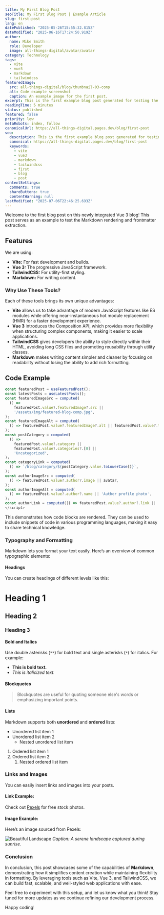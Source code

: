 ```yaml
---
title: My First Blog Post
seoTitle: My First Blog Post | Example Article
slug: first-post
lang: en
datePublished: "2025-05-26T15:55:32.815Z"
dateModified: "2025-06-16T17:24:50.919Z"
author:
  name: Mike Smith
  role: Developer
  image: all-things-digital/avatar/avatar
category: Technology
tags:
  - vite
  - vue3
  - markdown
  - tailwindcss
featuredImage:
  src: all-things-digital/blog/thumbnail-03-comp
  alt: Code example screenshot
  caption: An example image for the first post.
excerpt: This is the first example blog post generated for testing the Markdown processing and frontmatter structure. Welcome to the first blog post on this newly integrated Vue 3 blog! This post serves as an example to test the Markdown rendering and frontmatter extraction.
readingTime: 5 minutes
status: published
featured: false
priority: low
metaRobots: index, follow
canonicalUrl: https://all-things-digital.pages.dev/blog/first-post
seo:
  description: This is the first example blog post generated for testing the Markdown processing and frontmatter structure. Welcome to the first blog post on this newly int
  canonical: https://all-things-digital.pages.dev/blog/first-post
  keywords:
    - vite
    - vue3
    - markdown
    - tailwindcss
    - first
    - blog
    - post
contentSettings:
  comments: true
  shareButtons: true
  contentWarning: null
lastModified: "2025-07-06T22:46:25.693Z"
---
```


Welcome to the first blog post on this newly integrated Vue 3 blog! This post serves as an example to test the Markdown rendering and frontmatter extraction.

## Features

We are using:

- **Vite:** For fast development and builds.
- **Vue 3:** The progressive JavaScript framework.
- **TailwindCSS:** For utility-first styling.
- **Markdown:** For writing content.

### Why Use These Tools?

Each of these tools brings its own unique advantages:

- **Vite** allows us to take advantage of modern JavaScript features like ES modules while offering near-instantaneous hot module replacement (HMR) for a faster development experience.
- **Vue 3** introduces the Composition API, which provides more flexibility when structuring complex components, making it easier to scale applications.
- **TailwindCSS** gives developers the ability to style directly within their HTML, avoiding long CSS files and promoting reusability through utility classes.
- **Markdown** makes writing content simpler and cleaner by focusing on readability without losing the ability to add rich formatting.

## Code Example

```javascript
const featuredPost = useFeaturedPost();
const latestPosts = useLatestPosts();
const featuredImageSrc = computed(
  () =>
    featuredPost.value?.featuredImage?.src ||
    '/assets/img/featured-blog-comp.jpg',
);
const featuredImageAlt = computed(
  () => featuredPost.value?.featuredImage?.alt || featuredPost.value?.title,
);
const postCategory = computed(
  () =>
    featuredPost.value?.category ||
    featuredPost.value?.categories?.[0] ||
    'Uncategorized',
);
const categoryLink = computed(
  () => `/blog/category/${postCategory.value.toLowerCase()}`,
);
const authorImageSrc = computed(
  () => featuredPost.value?.author?.image || avatar,
);
const authorImageAlt = computed(
  () => featuredPost.value?.author?.name || 'Author profile photo',
);
const authorLink = computed(() => featuredPost.value?.author?.link || '/about');
</script>
```

This demonstrates how code blocks are rendered. They can be used to include snippets of code in various programming languages, making it easy to share technical knowledge.

### Typography and Formatting

Markdown lets you format your text easily. Here’s an overview of common typographic elements:

#### Headings

You can create headings of different levels like this:

# Heading 1

## Heading 2

### Heading 3

#### Bold and Italics

Use double asterisks (`**`) for bold text and single asterisks (`*`) for italics. For example:

- **This is bold text.**
- _This is italicized text._

#### Blockquotes

> Blockquotes are useful for quoting someone else's words or emphasizing important points.

#### Lists

Markdown supports both **unordered** and **ordered** lists:

- Unordered list item 1
- Unordered list item 2
  - Nested unordered list item

1. Ordered list item 1
2. Ordered list item 2
   1. Nested ordered list item

### Links and Images

You can easily insert links and images into your posts.

#### Link Example:

Check out [Pexels](https://www.pexels.com/) for free stock photos.

#### Image Example:

Here’s an image sourced from Pexels:

![Beautiful Landscape](https://images.pexels.com/photos/19928140/pexels-photo-19928140.jpeg?auto=compress&cs=tinysrgb&w=1260&h=750&dpr=2)
_Caption: A serene landscape captured during sunrise._

### Conclusion

In conclusion, this post showcases some of the capabilities of **Markdown**, demonstrating how it simplifies content creation while maintaining flexibility in formatting. By leveraging tools such as Vite, Vue 3, and TailwindCSS, we can build fast, scalable, and well-styled web applications with ease.

Feel free to experiment with this setup, and let us know what you think! Stay tuned for more updates as we continue refining our development process.

Happy coding!

